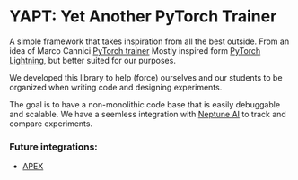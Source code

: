 # YAPT: Yet Another PyTorch Trainer

A simple framework that takes inspiration from all the best outside.
From an idea of Marco Cannici [PyTorch trainer](https://gitlab.com/airlab-404/pytorch-trainer)
Mostly inspired form [PyTorch Lightning](https://github.com/PyTorchLightning/), but better suited for our purposes.

We developed this library to help (force) ourselves and our students to be organized when writing code and designing experiments.

The goal is to have a non-monolithic code base that is easily debuggable and scalable.
We have a seemless integration with [Neptune AI](https://ui.neptune.ai/) to track and compare experiments.

### Future integrations:
- [APEX](https://github.com/NVIDIA/apex)

